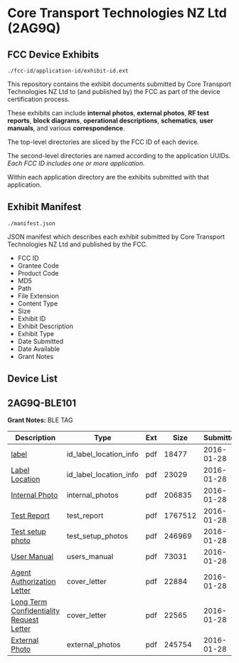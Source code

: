 # Core Transport Technologies NZ Ltd (2AG9Q)
## FCC Device Exhibits

```
./fcc-id/application-id/exhibit-id.ext
```

This repository contains the exhibit documents submitted by Core Transport Technologies NZ Ltd to (and published by) the FCC as part of the device certification process.

These exhibits can include **internal photos**, **external photos**, **RF test reports**, **block diagrams**, **operational descriptions**, **schematics**, **user manuals**, and various **correspondence**.

The top-level directories are sliced by the FCC ID of each device.

The second-level directories are named according to the application UUIDs. *Each FCC ID includes one or more application.*

Within each application directory are the exhibits submitted with that application. 

## Exhibit Manifest

```
./manifest.json
```

JSON manifest which describes each exhibit submitted by Core Transport Technologies NZ Ltd and published by the FCC.

- FCC ID
- Grantee Code
- Product Code
- MD5
- Path
- File Extension
- Content Type
- Size
- Exhibit ID
- Exhibit Description
- Exhibit Type
- Date Submitted
- Date Available
- Grant Notes

## Device List
## 2AG9Q-BLE101
**Grant Notes:** BLE TAG

| Description | Type | Ext | Size | Submitted | Available |
| ----------- | ---- | --- | ---- | --------- | --------- |
| [label](2AG9Q-BLE101/59cd7d7ccd1246c0a7e09bdc04498981/2887509.pdf) | id_label_location_info | pdf | 18477 | 2016-01-28 | 2016-01-28 |
| [Label Location](2AG9Q-BLE101/59cd7d7ccd1246c0a7e09bdc04498981/2887515.pdf) | id_label_location_info | pdf | 23029 | 2016-01-28 | 2016-01-28 |
| [Internal Photo](2AG9Q-BLE101/59cd7d7ccd1246c0a7e09bdc04498981/2887512.pdf) | internal_photos | pdf | 206835 | 2016-01-28 | 2016-01-28 |
| [Test Report](2AG9Q-BLE101/59cd7d7ccd1246c0a7e09bdc04498981/2887510.pdf) | test_report | pdf | 1767512 | 2016-01-28 | 2016-01-28 |
| [Test setup photo](2AG9Q-BLE101/59cd7d7ccd1246c0a7e09bdc04498981/2887513.pdf) | test_setup_photos | pdf | 246969 | 2016-01-28 | 2016-01-28 |
| [User Manual](2AG9Q-BLE101/59cd7d7ccd1246c0a7e09bdc04498981/2887518.pdf) | users_manual | pdf | 73031 | 2016-01-28 | 2016-01-28 |
| [Agent Authorization Letter](2AG9Q-BLE101/59cd7d7ccd1246c0a7e09bdc04498981/2887507.pdf) | cover_letter | pdf | 22884 | 2016-01-28 | 2016-01-28 |
| [Long Term Confidentiality Request Letter](2AG9Q-BLE101/59cd7d7ccd1246c0a7e09bdc04498981/2887516.pdf) | cover_letter | pdf | 22565 | 2016-01-28 | 2016-01-28 |
| [External Photo](2AG9Q-BLE101/59cd7d7ccd1246c0a7e09bdc04498981/2887511.pdf) | external_photos | pdf | 245754 | 2016-01-28 | 2016-01-28 |
